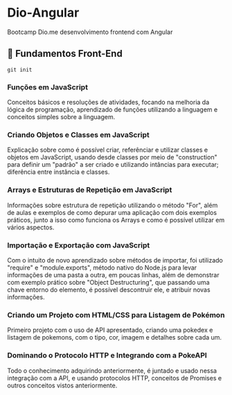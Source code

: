# Dio-Angular
Bootcamp Dio.me desenvolvimento frontend com Angular

## 👶 Fundamentos Front-End 

```
git init
```

### Funções em JavaScript
Conceitos básicos e resoluções de atividades, focando na melhoria da lógica de programação, aprendizado de funções utilizando a linguagem e conceitos simples sobre a linguagem.

### Criando Objetos e Classes em JavaScript
Explicação sobre como é possível criar, referênciar e utilizar classes e objetos em JavaScript, usando desde classes por meio de "construction" para definir um "padrão" a ser criado e utilizando intâncias para executar;  diferência entre instância e classes.

### Arrays e Estruturas de Repetição em JavaScript
Informações sobre estrutura de repetição utilizando o método "For", além de aulas e exemplos de como depurar uma aplicação com dois exemplos práticos, junto a isso como funciona os Arrays e como é possível utilizar em vários aspectos. 

### Importação e Exportação com JavaScript
Com o intuito de novo aprendizado sobre métodos de importar, foi utilizado "require" e "module.exports", método nativo do Node.js para levar informações de uma pasta a outra, em poucas linhas, além de demonstrar com exemplo prático sobre "Object Destructuring", que passando uma chave entorno do elemento, é possível descontruir ele, e atribuir novas informações.

### Criando um Projeto com HTML/CSS para Listagem de Pokémon
Primeiro projeto com o uso de API apresentado, criando uma pokedex e listagem de pokemons, com o tipo, cor, imagem e detalhes sobre cada um.
 
### Dominando o Protocolo HTTP e Integrando com a PokeAPI
Todo o conhecimento adquirindo anteriormente, é juntado e usado nessa integração com a API, e usando protocolos HTTP, conceitos de Promises e outros conceitos vistos anteriormente.
